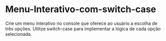 # Menu-Interativo-com-switch-case
Crie um menu interativo no console que oferece ao usuário a escolha de três opções. Utilize switch-case para implementar a lógica de cada opção selecionada.
